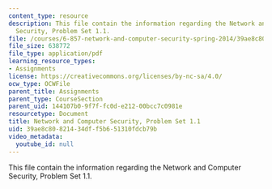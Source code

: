 ```yaml
---
content_type: resource
description: This file contain the information regarding the Network and Computer
  Security, Problem Set 1.1.
file: /courses/6-857-network-and-computer-security-spring-2014/39ae8c80821434dff5b651310fdcb79b_MIT6_857S14_1.1.pdf
file_size: 638772
file_type: application/pdf
learning_resource_types:
- Assignments
license: https://creativecommons.org/licenses/by-nc-sa/4.0/
ocw_type: OCWFile
parent_title: Assignments
parent_type: CourseSection
parent_uid: 144107b0-9f7f-fc0d-e212-00bcc7c0981e
resourcetype: Document
title: Network and Computer Security, Problem Set 1.1
uid: 39ae8c80-8214-34df-f5b6-51310fdcb79b
video_metadata:
  youtube_id: null
---
```

This file contain the information regarding the Network and Computer Security, Problem Set 1.1.